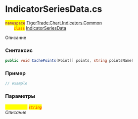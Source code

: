 
# IndicatorSeriesData.cs
<mark style="color:purple;">`namespace`</mark> [TigerTrade.Chart](../../../../../TigerTrade.Chart.md).[Indicators](../../../../../TigerTrade.Chart/Indicators.md).[Common](../../../../../TigerTrade.Chart/Indicators/Common.md)  
&nbsp;&nbsp;&nbsp;&nbsp;&nbsp;&nbsp;&nbsp;<mark style="color:red;">`class`</mark> [IndicatorSeriesData](../../IndicatorSeriesData.cs.md)

Описание

### Синтаксис
```csharp
public void CachePoints(Point[] points, string pointsName)
```
### Пример  
```csharp
// example
```

### Параметры  
<mark style="color:yellow;">`pointsName`</mark> <mark style="color:red;">*`string`*</mark>  
 *Описание*  
  

                    
                    